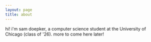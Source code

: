```yaml
---
layout: page
title: about
---
```


hi! i'm sam doepker, a computer science student at the University of Chicago (class of '26). more to come here later!